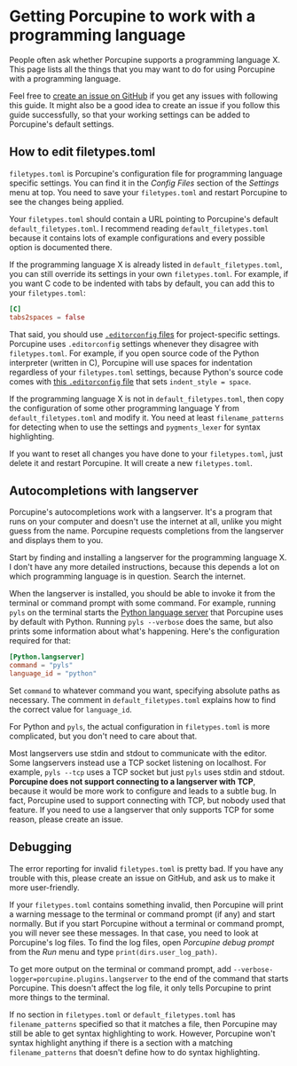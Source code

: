 # Getting Porcupine to work with a programming language

People often ask whether Porcupine supports a programming language X.
This page lists all the things that you may want to do for using Porcupine with a programming language.

Feel free to [create an issue on GitHub](https://github.com/Akuli/porcupine/issues/new)
if you get any issues with following this guide.
It might also be a good idea to create an issue if you follow this guide successfully,
so that your working settings can be added to Porcupine's default settings.


## How to edit filetypes.toml

`filetypes.toml` is Porcupine's configuration file for programming language specific settings.
You can find it in the *Config Files* section of the *Settings* menu at top.
You need to save your `filetypes.toml` and restart Porcupine to see the changes being applied.

Your `filetypes.toml` should contain a URL pointing to Porcupine's default `default_filetypes.toml`.
I recommend reading `default_filetypes.toml` because
it contains lots of example configurations and
every possible option is documented there.

If the programming language X is already listed in `default_filetypes.toml`,
you can still override its settings in your own `filetypes.toml`.
For example, if you want C code to be indented with tabs by default,
you can add this to your `filetypes.toml`:

```toml
[C]
tabs2spaces = false
```

That said, you should use [`.editorconfig` files](https://editorconfig.org/) for project-specific settings.
Porcupine uses `.editorconfig` settings whenever they disagree with `filetypes.toml`.
For example, if you open source code of the Python interpreter (written in C),
Porcupine will use spaces for indentation regardless of your `filetypes.toml` settings,
because Python's source code comes with
[this `.editorconfig` file](https://github.com/python/cpython/blob/main/.editorconfig)
that sets `indent_style = space`.

If the programming language X is not in `default_filetypes.toml`,
then copy the configuration of some other programming language Y from `default_filetypes.toml`
and modify it.
You need at least `filename_patterns` for detecting when to use the settings
and `pygments_lexer` for syntax highlighting.

If you want to reset all changes you have done to your `filetypes.toml`, just delete it
and restart Porcupine. It will create a new `filetypes.toml`.


## Autocompletions with langserver

Porcupine's autocompletions work with a langserver.
It's a program that runs on your computer and doesn't use the internet at all,
unlike you might guess from the name.
Porcupine requests completions from the langserver and displays them to you.

Start by finding and installing a langserver for the programming language X.
I don't have any more detailed instructions, because this depends a lot on which programming language is in question.
Search the internet.

When the langserver is installed, you should be able to invoke it from the terminal or command prompt with some command.
For example, running `pyls` on the terminal starts the
[Python language server](https://github.com/palantir/python-language-server)
that Porcupine uses by default with Python.
Running `pyls --verbose` does the same, but also prints some information about what's happening.
Here's the configuration required for that:

```toml
[Python.langserver]
command = "pyls"
language_id = "python"
```

Set `command` to whatever command you want, specifying absolute paths as necessary.
The comment in `default_filetypes.toml` explains how to find the correct value for `language_id`.

For Python and `pyls`, the actual configuration in `filetypes.toml` is more complicated, but you don't need to care about that.

Most langservers use stdin and stdout to communicate with the editor.
Some langservers instead use a TCP socket listening on localhost.
For example, `pyls --tcp` uses a TCP socket but just `pyls` uses stdin and stdout.
**Porcupine does not support connecting to a langserver with TCP**,
because it would be more work to configure and leads to a subtle bug.
In fact, Porcupine used to support connecting with TCP, but nobody used that feature.
If you need to use a langserver that only supports TCP for some reason, please create an issue.


## Debugging

The error reporting for invalid `filetypes.toml` is pretty bad.
If you have any trouble with this, please create an issue on GitHub,
and ask us to make it more user-friendly.

If your `filetypes.toml` contains something invalid, then Porcupine will print a
warning message to the terminal or command prompt (if any) and start normally.
But if you start Porcupine without a terminal or command prompt,
you will never see these messages.
In that case, you need to look at Porcupine's log files.
To find the log files, open *Porcupine debug prompt* from the *Run* menu
and type `print(dirs.user_log_path)`.

To get more output on the terminal or command prompt,
add `--verbose-logger=porcupine.plugins.langserver` to the end of the command that starts Porcupine.
This doesn't affect the log file, it only tells Porcupine to print more things to the terminal.

If no section in `filetypes.toml` or `default_filetypes.toml` has `filename_patterns`
specified so that it matches a file,
then Porcupine may still be able to get syntax highlighting to work.
However, Porcupine won't syntax highlight anything
if there is a section with a matching `filename_patterns` that doesn't define how to do syntax highlighting.
